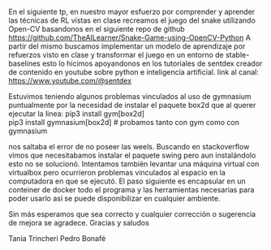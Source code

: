 En el siguiente tp, en nuestro mayor esfuerzo por comprender y aprender las técnicas de RL vistas en clase recreamos el juego del snake utilizando Open-CV basandonos en el siguiente repo de github https://github.com/TheAILearner/Snake-Game-using-OpenCV-Python
A partir del mismo buscamos implementar un modelo de aprendizaje por refuerzos visto en clase y transformar el juego en un entorno de stable-baselines esto lo hicimos apoyandonos en los tutoriales de sentdex creador de contenido en youtube sobre python e inteligencia artificial. 
link al canal: https://www.youtube.com/@sentdex

Estuvimos teniendo algunos problemas vinculados al uso de gymnasium puntualmente por la necesidad de instalar el paquete box2d que al querer ejecutar la linea:
    pip3 install gym[box2d]   
    pip3 install gymnasium[box2d]   # probamos tanto con gym como con gymnasium

nos saltaba el error de no poseer las weels. Buscando en stackoverflow vimos que necesitabamos instalar el paquete swing pero aun instalándolo esto no se solucionó. Intentamos también levantar una máquina virtual con virtualbox pero ocurrieron problemas vinculados al espacio en la computadora en que se ejecutó. 
El paso siguiente es encapsular en un conteiner de docker todo el programa y las herramientas necesarias para poder usarlo así se puede disponibilizar en cualquier ambiente.

Sin más esperamos que sea correcto y cualquier corrección o sugerencia de mejora se agradece. Gracias y saludos

Tania Trincheri
Pedro Bonafé

